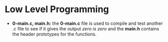 # Low Level Programming

* **0-main.c, main.h:** the **0-main.c** file is used to compile and test another *.c* file to see if it gives the output *zero is zero* and the **main.h** contains the header prototypes for the functions.
